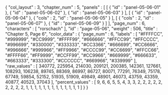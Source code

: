 {
  "col_layout" : 3,
  "chapter_num" : 5,
  "panels" : [
    [
      {
        "id" : "panel-05-06-01"
      },
      {
        "id" : "panel-05-06-02"
      },
      {
        "id" : "panel-05-06-03"
      }
    ],
    [
      {
        "id" : "panel-05-06-04"
      },
      {
        "cols" : 2,
        "id" : "panel-05-06-05"
      }
    ],
    [
      {
        "cols" : 2,
        "id" : "panel-05-06-07"
      },
      {
        "id" : "panel-05-06-09"
      }
    ]
  ],
  "page_num" : 6,
  "characters" : [
    "rorschach"
  ],
  "id" : "page-05-06",
  "weight" : 506,
  "title" : "Chapter 5, Page 6",
  "color_data" : {
    "page_num" : 6,
    "labels" : [
      "#FFFFCC",
      "#999999",
      "#CC9999",
      "#FFFF99",
      "#666666",
      "#FFCC99",
      "#FFCCCC",
      "#996699",
      "#330000",
      "#333333",
      "#CC3366",
      "#666699",
      "#CC6666",
      "#996666",
      "#999966",
      "#FF9966",
      "#CCCC99",
      "#CC6699",
      "#FFCC66",
      "#FFFF66",
      "#FF9999",
      "#CCFF99",
      "#CC9966",
      "#669999",
      "#666633",
      "#663333",
      "#333300",
      "#CCCCCC",
      "#669966",
      "#339999"
    ],
    "raw_values" : [
      340772,
      225954,
      214030,
      209121,
      200385,
      142361,
      127661,
      108293,
      106238,
      89745,
      88369,
      86997,
      86727,
      80071,
      77291,
      76349,
      75178,
      67749,
      59854,
      52152,
      51935,
      51909,
      49849,
      48901,
      46073,
      43759,
      43359,
      40877,
      40523,
      37043
    ],
    "percent_values" : [
      9,
      6,
      6,
      5,
      5,
      4,
      3,
      3,
      2,
      2,
      2,
      2,
      2,
      2,
      2,
      2,
      2,
      1,
      1,
      1,
      1,
      1,
      1,
      1,
      1,
      1,
      1,
      1,
      1,
      1
    ]
  }
}
